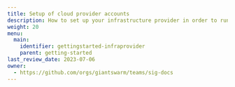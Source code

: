 ```yaml
---
title: Setup of cloud provider accounts
description: How to set up your infrastructure provider in order to run Giant Swarm management clusters and workload clusters under your jurisdiction.
weight: 20
menu:
  main:
    identifier: gettingstarted-infraprovider
    parent: getting-started
last_review_date: 2023-07-06
owner:
  - https://github.com/orgs/giantswarm/teams/sig-docs
---
```

